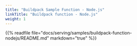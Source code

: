 ```yaml
---
title: "Buildpack Sample Function - Node.js"
linkTitle: "Buildpack function - Node.js"
weight: 1
---
```


{{% readfile file="docs/serving/samples/buildpack-function-nodejs/README.md" markdown="true" %}}
